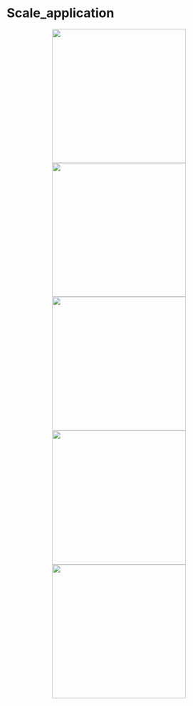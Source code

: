 # Scale_application
<div align="center">
  <img src="https://anonymfile.com/i/BoXNLB/screenshot-1.png" height="300"/>
</div>
<div align="center">
  <img src="https://anonymfile.com/i/aVbmR2/screenshot-2.png" height="300"/>
</div>
<div align="center">
  <img src="https://anonymfile.com/i/LoNlyy/screenshot-4.png" height="300"/>
</div>
<div align="center">
  <img src="https://anonymfile.com/i/VYxlk8/screenshot-5.png" height="300"/>
</div>
<div align="center">
  <img src="https://anonymfile.com/i/8kplP6/screenshot-6.png" height="300"/>
</div>
